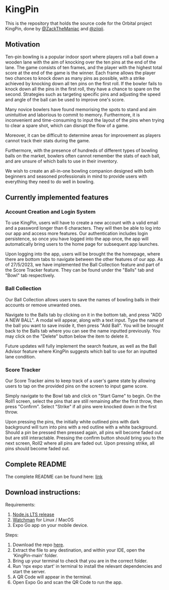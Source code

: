 # KingPin

This is the repository that holds the source code for the Orbital project KingPin, done by [@ZackTheManiac](https://github.com/ZackTheManiac) and [@ziiqii](https://github.com/ziiqii).

## Motivation

Ten-pin bowling is a popular indoor sport where players roll a ball down a wooden lane with the aim of knocking over the ten pins at the end of the lane. The game consists of ten frames, and the player with the highest total score at the end of the game is the winner. Each frame allows the player two chances to knock down as many pins as possible, with a strike achieved by knocking down all ten pins on the first roll. If the bowler fails to knock down all the pins in the first roll, they have a chance to spare on the second. Strategies such as targeting specific pins and adjusting the speed and angle of the ball can be used to improve one's score.

Many novice bowlers have found memorising the spots to stand and aim unintuitive and laborious to commit to memory. Furthermore, it is inconvenient and time-consuming to input the layout of the pins when trying to clear a spare shot, which can disrupt the flow of a game.

Moreover, it can be difficult to determine areas for improvement as players cannot track their stats during the game.

Furthermore, with the presence of hundreds of different types of bowling balls on the market, bowlers often cannot remember the stats of each ball, and are unsure of which balls to use in their inventory.

We wish to create an all-in-one bowling companion designed with both beginners and seasoned professionals in mind to provide users with everything they need to do well in bowling.

## Currently implemented features

### Account Creation and Login System

To use KingPin, users will have to create a new account with a valid email and a password longer than 6 characters. They will then be able to log into our app and access more features. Our authentication includes login persistence, so once you have logged into the app once, the app will automatically bring users to the home page for subsequent app launches.

Upon logging into the app, users will be brought the the homepage, where there are bottom tabs to navigate between the other features of our app. As of 27/5/2023, we have implemented the Ball Collection feature and part of the Score Tracker feature. They can be found under the "Balls" tab and "Bowl" tab respectively.

### Ball Collection

Our Ball Collection allows users to save the names of bowling balls in their accounts or remove unwanted ones.

Navigate to the Balls tab by clicking on it in the bottom tab, and press "ADD A NEW BALL". A modal will appear, along with a text input. Type the name of the ball you want to save inside it, then press "Add Ball". You will be brought back to the Balls tab where you can see the name inputted previously. You may click on the "Delete" button below the item to delete it.

Future updates will fully implement the search feature, as well as the Ball Advisor feature where KingPin suggests which ball to use for an inputted lane condition.

### Score Tracker

Our Score Tracker aims to keep track of a user's game state by allowing users to tap on the provided pins on the screen to input game score.

Simply navigate to the Bowl tab and click on "Start Game" to begin. On the Roll1 screen, select the pins that are still remaining after the first throw, then press "Confirm". Select "Strike" if all pins were knocked down in the first throw.

Upon pressing the pins, the initially white outlined pins with dark background will turn into pins with a red outline with a white background. Should a pin be pressed then pressed again, all pins will become faded out but are still interactable. Pressing the confirm button should bring you to the next screen, Roll2 where all pins are faded out. Upon pressing strike, all pins should become faded out.

## Complete README

The complete README can be found here: [link](https://docs.google.com/document/d/1x04KUWEXq2gmz5gpR03JLWfmucEww30ZYyzqP7z3CyU/edit?pli=1)

## Download instructions:
Requirements:
1. [Node.js LTS release](https://nodejs.org/en/)
2. [Watchman](https://facebook.github.io/watchman/docs/install#buildinstall) for Linux / MacOS
3. Expo Go app on your mobile device.

Steps:
1. Download the repo [here](https://github.com/ziiqii/KingPin/archive/refs/heads/main.zip).
2. Extract the file to any destination, and within your IDE, open the 'KingPin-main' folder.
3. Bring up your terminal to check that you are in the correct folder.
4. Run 'npx expo start' in terminal to install the relevant dependencies and start the server.
6. A QR Code will appear in the terminal.
7. Open Expo Go and scan the QR Code to run the app.
